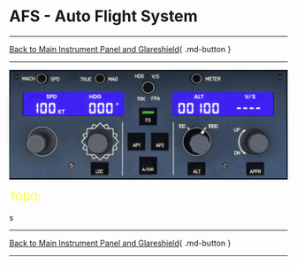 # AFS - Auto Flight System 

---

[Back to Main Instrument Panel and Glareshield](../overviews/main-glare.md){ .md-button }

---

![img.png](../../../assets/a380x-briefing/flight-deck/glare/aps.png)


[//]: # (TODO)
<p style="color:yellow; font-size:18px;">TODO: </p>
s

---

[Back to Main Instrument Panel and Glareshield](../overviews/main-glare.md){ .md-button }

---